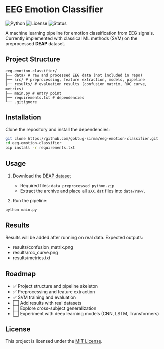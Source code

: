 # EEG Emotion Classifier

![Python](https://img.shields.io/badge/Python-3.11-blue.svg)
![License](https://img.shields.io/badge/License-MIT-green.svg)
![Status](https://img.shields.io/badge/Status-Work_in_Progress-orange.svg)

A machine learning pipeline for emotion classification from EEG signals.  
Currently implemented with classical ML methods (SVM) on the preprocessed **DEAP** dataset.


## Project Structure
```
eeg-emotion-classifier/
├── data/ # raw and processed EEG data (not included in repo)
├── src/ # preprocessing, feature extraction, models, pipeline
├── results/ # evaluation results (confusion matrix, ROC curve, metrics)
├── main.py # entry point
├── requirements.txt # dependencies
└── .gitignore
```

## Installation
Clone the repository and install the dependencies:
```bash
git clone https://github.com/goktug-sirma/eeg-emotion-classifier.git
cd eeg-emotion-classifier
pip install -r requirements.txt
```
## Usage
1. Download the [DEAP dataset](http://www.eecs.qmul.ac.uk/mmv/datasets/deap/)  
   - Required files: `data_preprocessed_python.zip`  
   - Extract the archive and place all `sXX.dat` files into `data/raw/`.  

2. Run the pipeline:
```bash
python main.py
```

## Results
Results will be added after running on real data.
Expected outputs:
- results/confusion_matrix.png
- results/roc_curve.png
- results/metrics.txt

## Roadmap
- ✅ Project structure and pipeline skeleton  
- ✅ Preprocessing and feature extraction  
- ✅ SVM training and evaluation  
- ⬜ Add results with real datasets  
- ⬜ Explore cross-subject generalization  
- ⬜ Experiment with deep learning models (CNN, LSTM, Transformers) 

## License
This project is licensed under the [MIT License](LICENSE).
